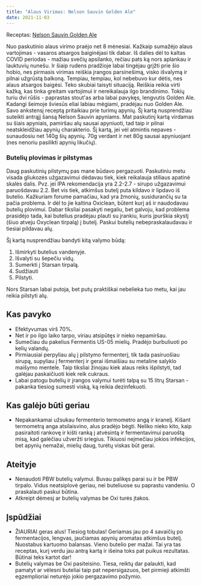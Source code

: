 ```yaml
---
title: "Alaus Virimas: Nelson Sauvin Golden Ale"
date: 2021-11-03
---
```


Receptas: [Nelson Sauvin Golden Ale](https://www.brewersfriend.com/homebrew/recipe/view/1214583/nelson-sauvin-golden-ale)

Nuo paskutinio alaus virimo praėjo net 8 mėnesiai. Kažkaip sumažėjo alaus
vartojimas - vasaros atsargos baiginėjasi tik dabar. Iš dalies dėl to kaltas
COVID periodas - mažiau svečių apsilanko, rečiau pats ką nors aplankau ir
lauktuvių nunešu. Ir šiaip rudens pradžioje labai tingėjau grįžti prie šio
hobio, nes pirmasis virimas reiškia įrangos parsinešimą, visko išvalymą ir
pilnai užgrūstą balkoną. Tempiau, tempiau, kol nebebuvo kur dėtis, nes alaus
atsargos baigėsi. Teko skubiai taisyti situaciją. Reiškia reikia virti kažką,
kas tinka greitam vartojimui ir nereikalauja ilgo brandinimo. Tokių turiu dvi
rūšis - paprastas stout'as arba labai pavykęs, lengvutis Golden Ale. Kadangi
šeimoje šviesūs eliai labiau mėgiami, pradėjau nuo Golden Ale. Savo ankstensį
receptą pritaikiau prie turimų apynių. Šį kartą nusprendžiau suteikti antrąjį
šansą Nelson Sauvin apyniams. Mat paskutinį kartą virdamas su šiais apyniais,
pamiršau alų sausai apyniuoti, tad taip ir pilnai neatskleidžiau apynių
charakterio. Šį kartą, jei vėl atmintis nepaves - sunaudosiu net 140g šių
apynių. 70g verdant ir net 80g sausai apyniuojant (nes nenoriu pasilikti apynių
likučių).

### Butelių plovimas ir pilstymas

Daug paskutinių pilstymų pas mane būdavo pergazuoti. Paskutiniu metu visada
gliukozės užgazavimui dėdavau tiek, kiek reikalauja stiliaus apatinė skalės
dalis. Pvz. jei IPA rekomendacija yra 2.2-2.7 - sirupo užgazavimui paruošdavau
2.2. Bet vis tiek, atkimšus butelį puta kildavo ir lipdavo iš butelio. Kažkuriam
forume pamačiau, kad yra žmonių, susidurančių su ta pačia problema. Ir dėl to
jie kaltina Oxiclean, būtent kurį aš ir naudodavau butelių plovimui. Dabar
tiksliai pasakyti negaliu, bet galvoju, kad problema prasidėjo tada, kai
butelius pradėjau plauti su įrankiu, kuris įpurškia skystį (šiuo atveju Oxyclean
tirpalą) į butelį. Paskui butelių nebepraskalaudavau ir tiesiai pildavau alų.

Šį kartą nusprendžiau bandyti kitą valymo būdą:

1. Išmirkyti butelius vandenyje.
2. Išvalyti su šepečiu vidų.
3. Sumerkti į Starsan tirpalą.
4. Sudžiauti
5. Pilstyti.

Nors Starsan labai putoja, bet putų praktiškai nebelieka tuo metu, kai jau
reikia pilstyti alų.

## Kas pavyko

- Efektyvumas virš 70%.
- Net ir po ilgo laiko tarpo, viriau atsipūtęs ir nieko nepamiršau.
- Sumečiau du pakelius Fermentis US-05 mielių. Pradėjo burbuliuoti po kelių
  valandų.
- Pirmiausiai perpyliau alų į pilstymo fermenterį, tik tada pasiruošiau sirupą,
  supyliau į fermenterį ir gerai išmaišiau su metaline salyklo maišymo mentele.
  Taip tiksliai žinojau kiek alaus reiks išpilstyti, tad galėjau paskaičiuoti
  kiek reik cukraus.
- Labai patogu butelių ir įrangos valymui turėti talpą su 15 litrų Starsan -
  pakanka tiesiog sumesti viską, ką reikia dezinfekuoti.

## Kas galėjo būti geriau

- Nepakankamai užsukau fermenterio termometro angą ir kranelį. Kišant termometrą
  anga atsilaisvino, alus pradėjo bėgti. Neliko nieko kito, kaip pasiraitoti
  rankovę ir kišti ranką į atvėsintą ir fermentavimui paruoštą misą, kad
  galėčiau užveržti sriegius. Tikiuosi neįmečiau jokios infekcijos, bet apynių
  nemažai, mielių daug, turėtų viskas būt gerai.

## Ateityje

- Nenaudoti PBW butelių valymui. Buvau palikęs parai su ir be PBW tirpalo. Vidus
  neatsiplovė geriau, nei buteliuose su paprastu vandeniu. O praskalauti paskui
  būtina.
- Atkreipt dėmesį ar butelių valymas be Oxi turės įtakos.

## Įspūdžiai

- ŽIAURIAI geras alus! Tiesiog tobulas! Geriamas jau po 4 savaičių po
  fermentacijos, lengvas, jaučiamas apynių aromatas atkimšus butelį. Nuostabus
  kartuomo balansas. Vieno butelio per mažai. Tai yra tas receptas, kurį verdu
  jau antrą kartą ir išeina toks pat puikus rezultatas. Būtinai teks kartot dar!
- Butelių valymas be Oxi pasiteisino. Tiesa, reiktų dar palaukti, kad pamatyt ar
  vėlesni buteliai taip pat nepersigazuos, bet pirmieji atkimšti egzemplioriai
  neturėjo jokio pergazavimo požymio.
